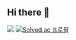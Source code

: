 ## Hi there 👋

<!--
**jinhyuk9714/jinhyuk9714** is a ✨ _special_ ✨ repository because its `README.md` (this file) appears on your GitHub profile.

Here are some ideas to get you started:

- 🔭 I’m currently working on ...
- 🌱 I’m currently learning ...
- 👯 I’m looking to collaborate on ...
- 🤔 I’m looking for help with ...
- 💬 Ask me about ...
- 📫 How to reach me: ...
- 😄 Pronouns: ...
- ⚡ Fun fact: ...
-->

<a href="https://github.com/jinhyuk9714"><img src="https://hits.seeyoufarm.com/api/count/incr/badge.svg?url=https%3A%2F%2Fgithub.com%2Fjinhyuk9714&count_bg=%23000000&title_bg=%23000000&icon=github.svg&icon_color=%23E7E7E7&title=GitHub&edge_flat=false)"/></a>
[![Solved.ac
프로필](http://mazassumnida.wtf/api/mini/generate_badge?boj=jinhyuk9714)](https://solved.ac/jinhyuk9714)
